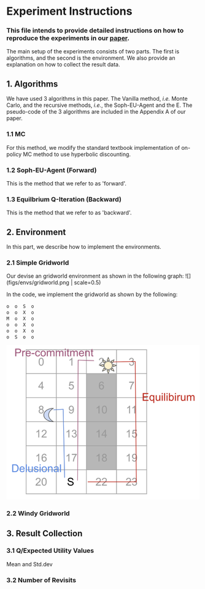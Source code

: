 # Experiment Instructions
### This file intends to provide detailed instructions on how to reproduce the experiments in our [paper]().
The main setup of the experiments consists of two parts. The first is algorithms, and the second is the environment. We also provide an explanation on how to collect the result data.

## 1. Algorithms
We have used 3 algorithms in this paper. The Vanilla method, _i.e._ Monte Carlo, and the recursive methods, _i.e._, the Soph-EU-Agent and the E. The pseudo-code of the 3 algorithms are included in the Appendix A of our paper.

### 1.1 MC
For this method, we modify the standard textbook implementation of on-policy MC method to use hyperbolic discounting.

### 1.2 Soph-EU-Agent (Forward)
This is the method that we refer to as 'forward'. 

### 1.3 Equilbrium Q-Iteration (Backward)
This is the method that we refer to as 'backward'.


## 2. Environment
In this part, we describe how to implement the environments.

### 2.1 Simple Gridworld
Our devise an gridworld environment as shown in the following graph:
![](figs/envs/gridworld.png | scale=0.5)

In the code, we implement the gridworld as shown by the following: 

    o  o  S  o
    o  o  X  o
    M  o  X  o
    o  o  X  o
    o  o  X  o
    o  S  o  o
    
![](figs/envs/gridworld_with_traj.png)
### 2.2 Windy Gridworld


## 3. Result Collection

### 3.1 Q/Expected Utility Values
Mean and Std.dev

### 3.2 Number of Revisits
